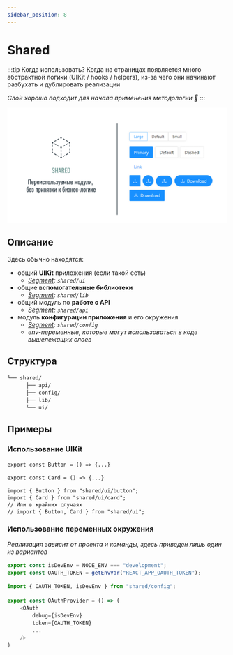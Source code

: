 ```yaml
---
sidebar_position: 8
---
```


# Shared

:::tip Когда использовать?
Когда на страницах появляется много абстрактной логики (UIKit / hooks / helpers), из-за чего они начинают разбухать и дублировать реализации

*Слой хорошо подходит для начала применения методологии 🚀*
:::

![shared-themed-bordered](/img/layers/shared.png)

## Описание

Здесь обычно находятся:

- общий **UIKit** приложения (если такой есть)
  - *[Segment][refs-segments]: `shared/ui`*
- общие **вспомогательные библиотеки**
  - *[Segment][refs-segments]: `shared/lib`*
- общий модуль по **работе с API**
  - *[Segment][refs-segments]: `shared/api`*
- модуль **конфигурации приложения** и его окружения
  - *[Segment][refs-segments]: `shared/config`*
  - *env-переменные, которые могут использоваться в коде вышележащих слоев*

## Структура

```sh
└── shared/
      ├── api/
      ├── config/
      ├── lib/
      └── ui/
```

## Примеры

### Использование UIKit

```tsx title=shared/ui/button/index.tsx
export const Button = () => {...}
```

```tsx title=shared/ui/card/index.tsx
export const Card = () => {...}
```

```tsx title=**/**/index.tsx
import { Button } from "shared/ui/button";
import { Card } from "shared/ui/card";
// Или в крайних случаях
// import { Button, Card } from "shared/ui";
```

### Использование переменных окружения

*Реализация зависит от проекта и команды, здесь приведен лишь один из вариантов*

```ts title=shared/config/index.ts
export const isDevEnv = NODE_ENV === "development";
export const OAUTH_TOKEN = getEnvVar("REACT_APP_OAUTH_TOKEN");
```

```ts title=**/**/index.tsx
import { OAUTH_TOKEN, isDevEnv } from "shared/config";

export const OAuthProvider = () => (
    <OAuth
        debug={isDevEnv}
        token={OAUTH_TOKEN}
        ...
    />
)
```

[refs-segments]: /docs/reference/segments
